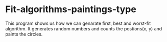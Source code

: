 # Fit-algorithms-paintings-type

This program shows us how we can genarate first, best and worst-fit algorithm. 
It generates random numbers and counts the postions(x, y) and paints the circles.
